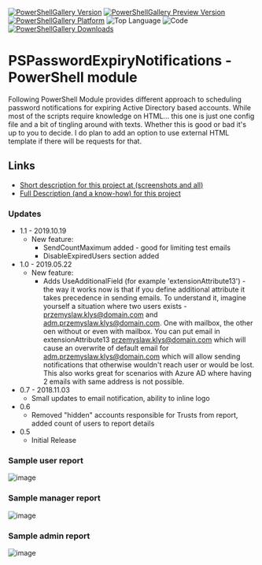 [![PowerShellGallery Version](https://img.shields.io/powershellgallery/v/PSPasswordExpiryNotifications.svg)](https://www.powershellgallery.com/packages/PSPasswordExpiryNotifications)
[![PowerShellGallery Preview Version](https://img.shields.io/powershellgallery/vpre/PSPasswordExpiryNotifications.svg?label=powershell%20gallery%20preview&colorB=yellow)](https://www.powershellgallery.com/packages/PSPasswordExpiryNotifications)
[![PowerShellGallery Platform](https://img.shields.io/powershellgallery/p/PSPasswordExpiryNotifications.svg)](https://www.powershellgallery.com/packages/PSPasswordExpiryNotifications)
![Top Language](https://img.shields.io/github/languages/top/evotecit/PSPasswordExpiryNotifications.svg)
![Code](https://img.shields.io/github/languages/code-size/evotecit/PSPasswordExpiryNotifications.svg)
[![PowerShellGallery Downloads](https://img.shields.io/powershellgallery/dt/PSPasswordExpiryNotifications.svg)](https://www.powershellgallery.com/packages/PSPasswordExpiryNotifications)

# PSPasswordExpiryNotifications - PowerShell module

Following PowerShell Module provides different approach to scheduling password notifications for expiring Active Directory based accounts. While most of the scripts require knowledge on HTML... this one is just one config file and a bit of tingling around with texts. Whether this is good or bad it's up to you to decide. I do plan to add an option to use external HTML template if there will be requests for that.

## Links

- [Short description for this project at (screenshots and all)](https://evotec.xyz/just-different-approach-to-active-directory-password-notifications/)
- [Full Description (and a know-how) for this project](https://evotec.xyz/hub/scripts/pspasswordexpirynotifications-powershell-module/)

### Updates

- 1.1 - 2019.10.19
  - New feature:
    - SendCountMaximum added - good for limiting test emails
    - DisableExpiredUsers section added
- 1.0 - 2019.05.22
  - New feature:
    - Adds UseAdditionalField (for example 'extensionAttribute13') - the way it works now is that if you define additional attribute it takes precedence in sending emails.
To understand it, imagine yourself a situation where two users exists - przemyslaw.klys@domain.com and adm.przemyslaw.klys@domain.com.
One with mailbox, the other oen without or even with mailbox.
You can put email in extensionAttribute13 przemyslaw.klys@domain.com which will cause an overwrite of default email for adm.przemyslaw.klys@domain.com which will allow sending notifications that otherwise wouldn't reach user or would be lost.
This also works great for scenarios with Azure AD where having 2 emails with same address is not possible.
- 0.7 - 2018.11.03
  - Small updates to email notification, ability to inline logo
- 0.6
  - Removed "hidden" accounts responsible for Trusts from report, added count of users to report details
- 0.5
  - Initial Release

### Sample user report

![image](https://evotec.xyz/wp-content/uploads/2018/05/img_5b05821cbc2f6.png)

### Sample manager report

![image](https://evotec.xyz/wp-content/uploads/2018/05/img_5b05816f62291.png)

### Sample admin report

![image](https://evotec.xyz/wp-content/uploads/2018/05/img_5b05807017c06.png)